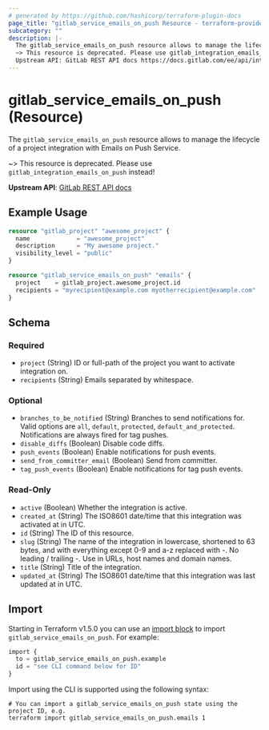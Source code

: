 ```yaml
---
# generated by https://github.com/hashicorp/terraform-plugin-docs
page_title: "gitlab_service_emails_on_push Resource - terraform-provider-gitlab"
subcategory: ""
description: |-
  The gitlab_service_emails_on_push resource allows to manage the lifecycle of a project integration with Emails on Push Service.
  ~> This resource is deprecated. Please use gitlab_integration_emails_on_push instead!
  Upstream API: GitLab REST API docs https://docs.gitlab.com/ee/api/integrations.html#emails-on-push
---
```


# gitlab_service_emails_on_push (Resource)

The `gitlab_service_emails_on_push` resource allows to manage the lifecycle of a project integration with Emails on Push Service.

~> This resource is deprecated. Please use `gitlab_integration_emails_on_push` instead!

**Upstream API**: [GitLab REST API docs](https://docs.gitlab.com/ee/api/integrations.html#emails-on-push)

## Example Usage

```terraform
resource "gitlab_project" "awesome_project" {
  name             = "awesome_project"
  description      = "My awesome project."
  visibility_level = "public"
}

resource "gitlab_service_emails_on_push" "emails" {
  project    = gitlab_project.awesome_project.id
  recipients = "myrecipient@example.com myotherrecipient@example.com"
}
```

<!-- schema generated by tfplugindocs -->
## Schema

### Required

- `project` (String) ID or full-path of the project you want to activate integration on.
- `recipients` (String) Emails separated by whitespace.

### Optional

- `branches_to_be_notified` (String) Branches to send notifications for. Valid options are `all`, `default`, `protected`, `default_and_protected`. Notifications are always fired for tag pushes.
- `disable_diffs` (Boolean) Disable code diffs.
- `push_events` (Boolean) Enable notifications for push events.
- `send_from_committer_email` (Boolean) Send from committer.
- `tag_push_events` (Boolean) Enable notifications for tag push events.

### Read-Only

- `active` (Boolean) Whether the integration is active.
- `created_at` (String) The ISO8601 date/time that this integration was activated at in UTC.
- `id` (String) The ID of this resource.
- `slug` (String) The name of the integration in lowercase, shortened to 63 bytes, and with everything except 0-9 and a-z replaced with -. No leading / trailing -. Use in URLs, host names and domain names.
- `title` (String) Title of the integration.
- `updated_at` (String) The ISO8601 date/time that this integration was last updated at in UTC.

## Import

Starting in Terraform v1.5.0 you can use an [import block](https://developer.hashicorp.com/terraform/language/import) to import `gitlab_service_emails_on_push`. For example:
```terraform
import {
  to = gitlab_service_emails_on_push.example
  id = "see CLI command below for ID"
}
```

Import using the CLI is supported using the following syntax:

```shell
# You can import a gitlab_service_emails_on_push state using the project ID, e.g.
terraform import gitlab_service_emails_on_push.emails 1
```

